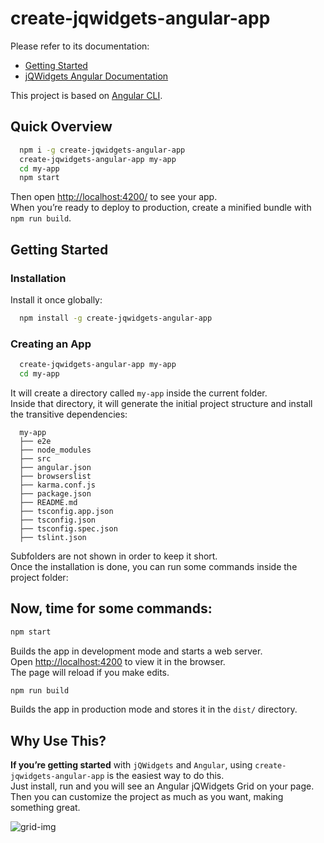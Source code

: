# create-jqwidgets-angular-app
Please refer to its documentation:
  - [Getting Started](https://github.com/jqwidgets/create-jqwidgets-angular-app/blob/master/README.md#getting-started) 
  - [jQWidgets Angular Documentation](http://www.jqwidgets.com/angular-components-documentation/)

This project is based on [Angular CLI](https://cli.angular.io/).

## Quick Overview
```sh
  npm i -g create-jqwidgets-angular-app 
  create-jqwidgets-angular-app my-app
  cd my-app
  npm start
```

Then open [http://localhost:4200/](http://localhost:4200/) to see your app.<br>
When you’re ready to deploy to production, create a minified bundle with `npm run build`.

## Getting Started

### Installation

Install it once globally:

```sh
  npm install -g create-jqwidgets-angular-app
```

### Creating an App

```sh
  create-jqwidgets-angular-app my-app
  cd my-app
```

It will create a directory called `my-app` inside the current folder.<br>
Inside that directory, it will generate the initial project structure and install the transitive dependencies:

```
  my-app
  ├── e2e
  ├── node_modules
  ├── src
  ├── angular.json
  ├── browserslist
  ├── karma.conf.js
  ├── package.json
  ├── README.md
  ├── tsconfig.app.json
  ├── tsconfig.json
  ├── tsconfig.spec.json
  ├── tslint.json
```

Subfolders are not shown in order to keep it short.<br>
Once the installation is done, you can run some commands inside the project folder:

## Now, time for some commands:

```sh
npm start
```

Builds the app in development mode and starts a web server. <br />
Open [http://localhost:4200](http://localhost:4200) to view it in the browser. <br />
The page will reload if you make edits.

```sh
npm run build
```

Builds the app in production mode and stores it in the `dist/` directory.


## Why Use This?

**If you’re getting started** with `jQWidgets` and `Angular`, using `create-jqwidgets-angular-app` is the easiest way to do this.  <br />
Just install, run and you will see an Angular jQWidgets Grid on your page. <br />
Then you can customize the project as much as you want, making something great.

![grid-img](https://www.jqwidgets.com/angular-components-documentation/documentation/create-jqwidgets-angular-app/create-jqwidgets-angular-app.png)

